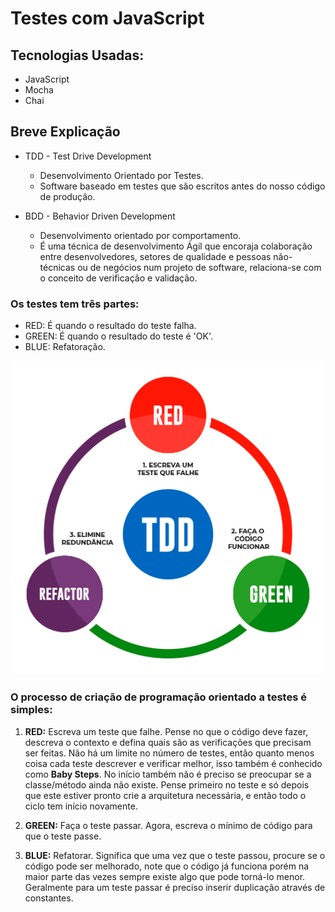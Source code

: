 # Testes com JavaScript

## Tecnologias Usadas:

* JavaScript
* Mocha
* Chai

## Breve Explicação

* TDD - Test Drive Development
  * Desenvolvimento Orientado por Testes.
  * Software baseado em testes que são escritos antes do nosso código de produção.

* BDD - Behavior Driven Development
  * Desenvolvimento orientado por comportamento.
  * É uma técnica de desenvolvimento Ágil que encoraja colaboração entre desenvolvedores, setores de qualidade e pessoas não-técnicas ou de negócios num projeto de software, relaciona-se com o conceito de verificação e validação.

### Os testes tem três partes:

* RED: É quando o resultado do teste falha.
* GREEN: É quando o resultado do teste é 'OK'.
* BLUE: Refatoração. 

![banner](https://github.com/pauloteixeira01/js-test/blob/main/img/banner.png)

### O processo de criação de programação orientado a testes é simples:

  1.  **RED:** Escreva um teste que falhe. Pense no que o código deve fazer, descreva o contexto e defina quais são as verificações que precisam ser feitas. Não há um limite no número de testes, então quanto menos coisa cada teste descrever e verificar melhor, isso também é conhecido como **Baby Steps**. No início também não é preciso se preocupar se a classe/método ainda não existe. Pense primeiro no teste e só depois que este estiver pronto crie a arquitetura necessária, e então todo o ciclo tem início novamente.
  
  2.  **GREEN:** Faça o teste passar. Agora, escreva o mínimo de código para que o teste passe.

  3.  **BLUE:** Refatorar. Significa que uma vez que o teste passou, procure se o código pode ser melhorado, note que o código já funciona porém na maior parte das vezes sempre existe algo que pode torná-lo menor. Geralmente para um teste passar é preciso inserir duplicação através de constantes.
